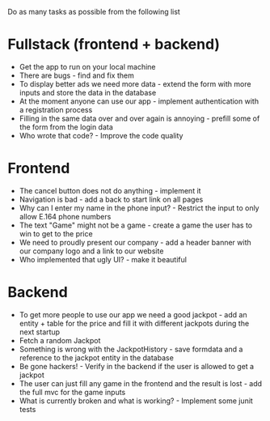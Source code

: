 Do as many tasks as possible from the following list


# Fullstack (frontend + backend)
* Get the app to run on your local machine
* There are bugs - find and fix them
* To display better ads we need more data - extend the form with more inputs and store the data in the database
* At the moment anyone can use our app - implement authentication with a registration process
* Filling in the same data over and over again is annoying - prefill some of the form from the login data
* Who wrote that code? - Improve the code quality


# Frontend
* The cancel button does not do anything - implement it
* Navigation is bad - add a back to start link on all pages
* Why can I enter my name in the phone input? - Restrict the input to only allow E.164 phone numbers
* The text "Game" might not be a game - create a game the user has to win to get to the price
* We need to proudly present our company - add a header banner with our company logo and a link to our website
* Who implemented that ugly UI? - make it beautiful


# Backend
* To get more people to use our app we need a good jackpot - add an entity + table for the price and fill it with different jackpots during the next startup
* Fetch a random Jackpot
* Something is wrong with the JackpotHistory - save formdata and a reference to the jackpot entity in the database
* Be gone hackers! - Verify in the backend if the user is allowed to get a jackpot
* The user can just fill any game in the frontend and the result is lost - add the full mvc for the game inputs
* What is currently broken and what is working? - Implement some junit tests